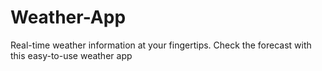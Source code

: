 # Weather-App
Real-time weather information at your fingertips. Check the forecast with this easy-to-use weather app
